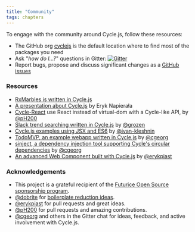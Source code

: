 ```yaml
---
title: "Community"
tags: chapters
---
```


To engage with the community around Cycle.js, follow these resources:

* The GitHub org [cyclejs](https://github.com/cyclejs) is the default location where to find most of the packages you need
* Ask "_how do I...?_" questions in Gitter: [![Gitter](https://badges.gitter.im/Join%20Chat.svg)](https://gitter.im/staltz/cycle)
* Report bugs, propose and discuss significant changes as a [GitHub issues](https://github.com/cyclejs/cycle-core/issues)

### Resources

- [RxMarbles is written in Cycle.js](https://github.com/staltz/rxmarbles)
- [A presentation about Cycle.js](http://slides.com/eryknapierala/cycle) by Eryk Napierała
- [Cycle-React](https://github.com/pH200/cycle-react) use React instead of virtual-dom with a Cycle-like API, by [@pH200](https://github.com/pH200)
- [Slack trend searching written in Cycle.js](https://github.com/grozen/trends-cycle) by [@grozen](https://github.com/grozen)
- [Cycle.js examples using JSX and ES6](https://github.com/ivan-kleshnin/cyclejs-examples) by [@ivan-kleshnin](https://github.com/ivan-kleshnin)
- [TodoMVP, an example webapp written in Cycle.js](https://github.com/cgeorg/todomvp) by [@cgeorg](https://github.com/cgeorg)
- [sinject, a dependency injection tool supporting Cycle's circular dependencies](https://github.com/cgeorg/sinject) by [@cgeorg](https://github.com/cgeorg)
- [An advanced Web Component built with Cycle.js](https://github.com/erykpiast/autocompleted-select) by [@erykpiast](https://github.com/erykpiast)

### Acknowledgements

- This project is a grateful recipient of the [Futurice Open Source sponsorship program](http://futurice.com/blog/sponsoring-free-time-open-source-activities).
- [@dobrite](https://github.com/dobrite) for [boilerplate reduction ideas](https://github.com/cyclejs/cycle-core/issues/56).
- [@erykpiast](https://github.com/erykpiast) for pull requests and great ideas.
- [@pH200](https://github.com/pH200) for pull requests and amazing contributions.
- [@cgeorg](https://github.com/cgeorg) and others in the Gitter chat for ideas, feedback, and active involvement with Cycle.js.
